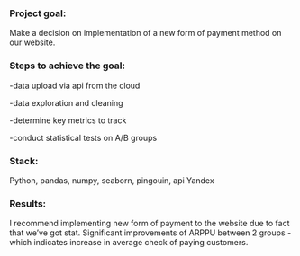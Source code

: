 ### Project goal:
Make a decision on implementation of a new form of payment method on our website.


### Steps to achieve the goal:
-data upload via api from the cloud

-data exploration and cleaning

-determine key metrics to track

-conduct statistical tests on A/B groups

### Stack:
Python, pandas, numpy, seaborn, pingouin, api Yandex


### Results:
I recommend implementing new form of payment to the website due to fact that we’ve got stat. Significant improvements of ARPPU between 2 groups - which indicates increase in average check of paying customers.
